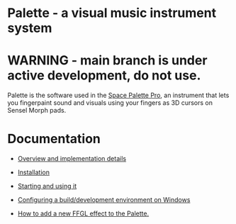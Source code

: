 # Palette - a visual music instrument system

# WARNING - main branch is under active development, do not use.

Palette is the software used in the <a href=https://youtu.be/HDtxEyCI_zc>Space Palette Pro</a>,
an instrument that lets you fingerpaint sound and visuals
using your fingers as 3D cursors on Sensel Morph pads.

# Documentation

- <a href=doc/implementation.md>Overview and implementation details</a>

- <a href=doc/installation.md>Installation

- <a href=doc/starting_and_using.md>Starting and using it</a>

- <a href=doc/building.md>Configuring a build/development environment on Windows</a>

- <a href=doc/addingeffect.md>How to add a new FFGL effect to the Palette.</a>


